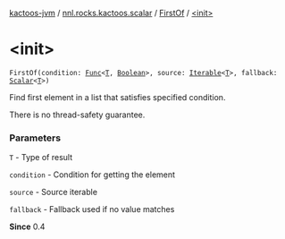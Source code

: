 [kactoos-jvm](../../index.md) / [nnl.rocks.kactoos.scalar](../index.md) / [FirstOf](index.md) / [&lt;init&gt;](./-init-.md)

# &lt;init&gt;

`FirstOf(condition: `[`Func`](../../nnl.rocks.kactoos/-func/index.md)`<`[`T`](index.md#T)`, `[`Boolean`](https://kotlinlang.org/api/latest/jvm/stdlib/kotlin/-boolean/index.html)`>, source: `[`Iterable`](https://kotlinlang.org/api/latest/jvm/stdlib/kotlin.collections/-iterable/index.html)`<`[`T`](index.md#T)`>, fallback: `[`Scalar`](../../nnl.rocks.kactoos/-scalar/index.md)`<`[`T`](index.md#T)`>)`

Find first element in a list that satisfies specified condition.

There is no thread-safety guarantee.

### Parameters

`T` - Type of result

`condition` - Condition for getting the element

`source` - Source iterable

`fallback` - Fallback used if no value matches

**Since**
0.4

